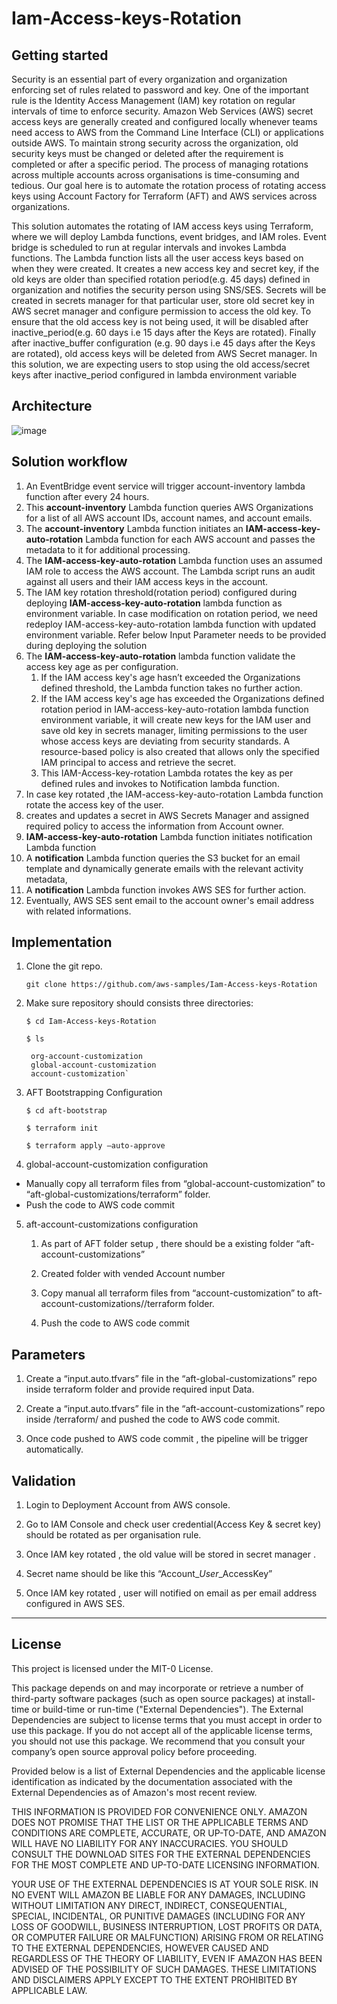 # Iam-Access-keys-Rotation



## Getting started

Security is an essential part of every organization and organization enforcing set of rules related to password and key. One of the important rule is the Identity Access Management (IAM) key rotation on regular intervals of time to enforce security. Amazon Web Services (AWS) secret access keys are generally created and configured locally whenever teams need access to AWS from the Command Line Interface (CLI) or applications outside AWS. To maintain strong security across the organization, old security keys must be changed or deleted after the requirement is completed or after a specific period. The process of managing rotations across multiple accounts across organisations is time-consuming and tedious. Our goal here is to automate the rotation process of rotating access keys using Account Factory for Terraform (AFT) and AWS services across organizations.

This solution automates the rotating of IAM access keys using Terraform, where we will deploy Lambda functions, event bridges, and IAM roles. Event bridge is scheduled to run at regular intervals and invokes Lambda functions. The Lambda function lists all the user access keys based on when they were created. It creates a new access key and secret key, if the old keys are older than specified rotation period(e.g. 45 days) defined in organization and notifies the security person using SNS/SES. Secrets will be created in secrets manager for that particular user, store old secret key in AWS secret manager and configure permission to access the old key. To ensure that the old access key is not being used, it will be disabled after inactive_period(e.g. 60 days i.e 15 days after the Keys are rotated). Finally after inactive_buffer configuration (e.g. 90 days i.e 45 days after the Keys are rotated), old access keys will be deleted from AWS Secret manager. In this solution, we are expecting users to stop using the old access/secret keys after inactive_period configured in lambda environment variable


## Architecture
![image](https://github.com/aws-samples/centralized-iam-key-management-aws-organizations-terraform/assets/65273458/0d657ede-41ae-451d-93a3-c81a66adddde)


## Solution workflow

1. An EventBridge event service will trigger account-inventory lambda function after every 24 hours.
2. This **account-inventory** Lambda function queries AWS Organizations for a list of all AWS account IDs, account names, and account emails. 
3. The **account-inventory** Lambda function initiates an **IAM-access-key-auto-rotation** Lambda function for each AWS account and passes the metadata to it for additional processing.
4. The **IAM-access-key-auto-rotation** Lambda function uses an assumed IAM role to access the AWS account. The Lambda script runs an audit against all users and their IAM access keys in the account.
5. The IAM key rotation threshold(rotation period) configured during deploying  **IAM-access-key-auto-rotation** lambda function as environment variable. In case modification on rotation period, we need redeploy IAM-access-key-auto-rotation lambda function with updated environment variable. Refer below Input Parameter  needs to be provided during deploying the solution
6. The **IAM-access-key-auto-rotation** lambda function validate the access key age as per configuration.
    1. If the IAM access key's age hasn’t exceeded the Organizations defined threshold, the Lambda function takes no further action.
    2. If the IAM access key's age has exceeded the Organizations defined rotation period in IAM-access-key-auto-rotation lambda function environment variable, it will create new keys for the IAM user and save old key  in secrets manager, limiting permissions to the user whose access keys are deviating from security standards. A resource-based policy is also created that allows only the specified IAM principal to access and retrieve the secret.
    3. This IAM-Access-key-rotation Lambda rotates the key as per defined rules and invokes to Notification lambda function.
7. In case key rotated ,the IAM-access-key-auto-rotation Lambda function rotate the access key of the user.
8. creates and updates a secret in AWS Secrets Manager and assigned required policy to access the information from Account owner.
9. **IAM-access-key-auto-rotation** Lambda function initiates notification Lambda function
10. A **notification** Lambda function queries the S3 bucket for an email template and dynamically generate emails with the relevant activity metadata, 
11. A **notification** Lambda function invokes AWS SES for further action.
12. Eventually, AWS SES sent email to the account owner's email address with related informations.

## Implementation
1. Clone the git repo.

   `git clone https://github.com/aws-samples/Iam-Access-keys-Rotation`

2. Make sure repository should consists  three directories:

    `$ cd Iam-Access-keys-Rotation`

    `$ ls`
    
        org-account-customization
        global-account-customization
        account-customization`

3. AFT Bootstrapping Configuration

    `$ cd aft-bootstrap`

    `$ terraform init`

    `$ terraform apply —auto-approve`

4. global-account-customization configuration

-    Manually copy  all terraform files from “global-account-customization” to “aft-global-customizations/terraform” folder.
-    Push the code to AWS code commit

   
5. aft-account-customizations configuration

    1. As part of AFT folder setup , there should be a existing folder “aft-account-customizations”

    2. Created folder with vended Account number

    3. Copy manual all terraform files from “account-customization” to aft-account-customizations/<Vended Account>/terraform folder.

    4. Push the code to AWS code commit


## Parameters
   1. Create a “input.auto.tfvars” file in the “aft-global-customizations” repo inside terraform folder and provide required input Data.

   2. Create a “input.auto.tfvars” file in the “aft-account-customizations” repo inside <AccountName>/terraform/ and pushed the code to AWS code  commit.

   3. Once code pushed to AWS code commit , the pipeline will be trigger automatically.

## Validation

  1. Login to  Deployment Account from AWS console.

  2. Go to IAM Console and check user credential(Access Key & secret key) should be rotated as per organisation rule.

  3. Once IAM key rotated , the old value will be stored in secret manager .

  4. Secret name should be like this “Account_<Account ID>_User_<username>_AccessKey”

  5. Once IAM key rotated , user will notified on email as per email address  configured in AWS SES.
***




## License
This project is licensed under the MIT-0 License.

This package depends on and may incorporate or retrieve a number of third-party software packages (such as open source packages) at install-time or build-time or run-time ("External Dependencies"). The External Dependencies are subject to license terms that you must accept in order to use this package. If you do not accept all of the applicable license terms, you should not use this package. We recommend that you consult your company’s open source approval policy before proceeding.

Provided below is a list of External Dependencies and the applicable license identification as indicated by the documentation associated with the External Dependencies as of Amazon's most recent review.

THIS INFORMATION IS PROVIDED FOR CONVENIENCE ONLY. AMAZON DOES NOT PROMISE THAT THE LIST OR THE APPLICABLE TERMS AND CONDITIONS ARE COMPLETE, ACCURATE, OR UP-TO-DATE, AND AMAZON WILL HAVE NO LIABILITY FOR ANY INACCURACIES. YOU SHOULD CONSULT THE DOWNLOAD SITES FOR THE EXTERNAL DEPENDENCIES FOR THE MOST COMPLETE AND UP-TO-DATE LICENSING INFORMATION.

YOUR USE OF THE EXTERNAL DEPENDENCIES IS AT YOUR SOLE RISK. IN NO EVENT WILL AMAZON BE LIABLE FOR ANY DAMAGES, INCLUDING WITHOUT LIMITATION ANY DIRECT, INDIRECT, CONSEQUENTIAL, SPECIAL, INCIDENTAL, OR PUNITIVE DAMAGES (INCLUDING FOR ANY LOSS OF GOODWILL, BUSINESS INTERRUPTION, LOST PROFITS OR DATA, OR COMPUTER FAILURE OR MALFUNCTION) ARISING FROM OR RELATING TO THE EXTERNAL DEPENDENCIES, HOWEVER CAUSED AND REGARDLESS OF THE THEORY OF LIABILITY, EVEN IF AMAZON HAS BEEN ADVISED OF THE POSSIBILITY OF SUCH DAMAGES. THESE LIMITATIONS AND DISCLAIMERS APPLY EXCEPT TO THE EXTENT PROHIBITED BY APPLICABLE LAW.
